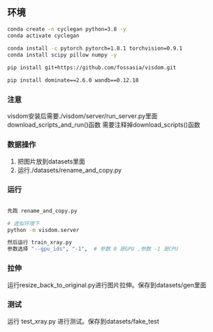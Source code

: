 ## 环境
```bash
conda create -n cyclegan python=3.8 -y
conda activate cyclegan
    
conda install -c pytorch pytorch=1.8.1 torchvision=0.9.1
conda install scipy pillow numpy -y

pip install git+https://github.com/fossasia/visdom.git

pip install dominate==2.6.0 wandb==0.12.18
```

### 注意
  visdom安装后需要./visdom/server/run_server.py里面download_scripts_and_run()函数
  需要注释掉download_scripts()函数

### 数据操作
1. 把图片放到datasets里面
2. 运行./datasets/rename_and_copy.py


### 运行
```bash

先跑 rename_and_copy.py

# 虚拟环境下
python -m visdom.server

然后运行 train_xray.py
参数选择 "--gpu_ids", "-1",  # 参数 0 是GPU ,参数 -1 是CPU
```


### 拉伸
运行resize_back_to_original.py进行图片拉伸。保存到datasets/gen里面

### 测试
运行 test_xray.py 进行测试。保存到datasets/fake_test

  